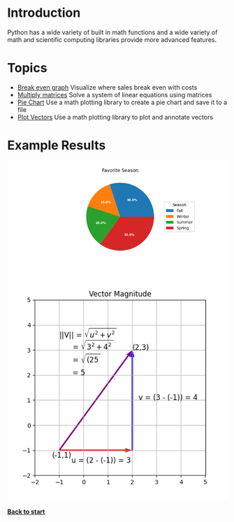 # Introduction

Python has a wide variety of built in math functions and a wide variety of math and scientific computing libraries provide more advanced features.

# Topics
 - [Break even graph](/math/break_even_chart.py) Visualize where sales break even with costs
 - [Multiply matrices](/math/multiply_matrices.py) Solve a system of linear equations using matrices
 - [Pie Chart](/math/pie_chart.py) Use a math plotting library to create a pie chart and save it to a file
 - [Plot Vectors](/math/plot_vectors.py) Use a math plotting library to plot and annotate vectors

# Example Results
![Pie Chart](./images/activity.png?raw=true "Pie Chart")
![Plot Vectors](./images/vector-magnitude.png?raw=true "Plot Vectors")

**[Back to start](https://github.com/ccozad/python-playground)**